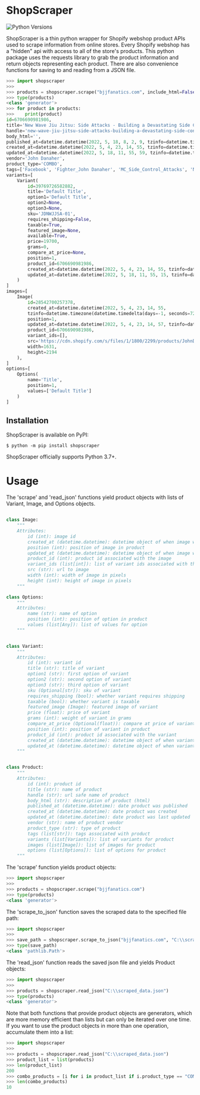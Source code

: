 # ShopScraper
![Python Versions][python-versions-badge]

ShopScraper is a thin python wrapper for Shopify webshop product APIs used to scrape information from online stores. Every Shopify webshop has a "hidden" api with access to all of the store's products. This python package uses the requests library to grab the product information and return objects representing each product. There are also convenience functions for saving to and reading from a JSON file.

```python
>>> import shopscraper
>>>
>>> products = shopscraper.scrape("bjjfanatics.com", include_html=False, items_per_page=2, max_pages=1)
>>> type(products)
<class 'generator'>
>>> for product in products:
>>>    print(product)
id=6706690981986, 
title='New Wave Jiu Jitsu: Side Attacks - Building a Devastating Side Control System by John Danaher'
handle='new-wave-jiu-jitsu-side-attacks-building-a-devastating-side-control-system-by-john-danaher',
body_html='',
published_at=datetime.datetime(2022, 5, 18, 8, 2, 9, tzinfo=datetime.timezone(datetime.timedelta(days=-1, seconds=72000))), 
created_at=datetime.datetime(2022, 5, 4, 23, 14, 55, tzinfo=datetime.timezone(datetime.timedelta(days=-1, seconds=72000))), 
updated_at=datetime.datetime(2022, 5, 18, 11, 55, 59, tzinfo=datetime.timezone(datetime.timedelta(days=-1, seconds=72000))), 
vendor='John Danaher', 
product_type='COMBO', 
tags=['Facebook', 'Fighter_John Danaher', 'MC_Side_Control_Attacks', 'New', 'new_and_popular', 'Show_More_App'], 
variants=[
    Variant(
        id=39769726582882, 
        title='Default Title', 
        option1='Default Title', 
        option2=None, 
        option3=None, 
        sku='JDNWJJSA-01', 
        requires_shipping=False, 
        taxable=True, 
        featured_image=None, 
        available=True, 
        price=19700, 
        grams=0, 
        compare_at_price=None, 
        position=1, 
        product_id=6706690981986, 
        created_at=datetime.datetime(2022, 5, 4, 23, 14, 55, tzinfo=datetime.timezone(datetime.timedelta(days=-1, seconds=72000))), 
        updated_at=datetime.datetime(2022, 5, 18, 11, 55, 15, tzinfo=datetime.timezone(datetime.timedelta(days=-1, seconds=72000)))
    )
]
images=[
    Image(
        id=28542700257378, 
        created_at=datetime.datetime(2022, 5, 4, 23, 14, 55, 
        tzinfo=datetime.timezone(datetime.timedelta(days=-1, seconds=72000))), 
        position=1, 
        updated_at=datetime.datetime(2022, 5, 4, 23, 14, 57, tzinfo=datetime.timezone(datetime.timedelta(days=-1, seconds=72000))), 
        product_id=6706690981986, 
        variant_ids=[], 
        src='https://cdn.shopify.com/s/files/1/1800/2299/products/JohnDanaher_NewWaveJiu-Jitsu-SideAttacks_CoverFRONT.jpg?v=1651720497', 
        width=1631, 
        height=2194
    ),
]
options=[
    Options(
        name='Title', 
        position=1, 
        values=['Default Title']
    )
]


```

[python-versions-badge]: https://img.shields.io/badge/python-3.7%20%7C%203.8%20%7C%203.9%20%7C%203.10-blue

## Installation

ShopScraper is available on PyPI:

```console
$ python -m pip install shopscraper
```

ShopScraper officially supports Python 3.7+.


# Usage

The 'scrape' and 'read_json' functions yield product objects with lists of Variant, Image, and Options objects.

```python

class Image:
    """
    Attributes:
        id (int): image id
        created_at (datetime.datetime): datetime object of when image was created
        position (int): position of image in product
        updated_at (datetime.datetime): datetime object of when image was last updated
        product_id (int): product id associated with the image
        variant_ids (list[int]): list of variant ids associated with the image
        src (str): url to image
        width (int): width of image in pixels
        height (int): height of image in pixels
    """

class Options:
    """
    Attributes:
        name (str): name of option
        position (int): position of option in product
        values (list[Any]): list of values for option
    """


class Variant:
    """
    Attributes:
        id (int): variant id
        title (str): title of variant
        option1 (str): first option of variant
        option2 (str): second option of variant
        option3 (str): third option of variant
        sku (Optional[str]): sku of variant
        requires_shipping (bool): whether variant requires shipping
        taxable (bool): whether variant is taxable
        featured_image (Image): featured image of variant
        price (float): price of variant
        grams (int): weight of variant in grams
        compare_at_price (Optional(float)): compare at price of variant
        position (int): position of variant in product
        product_id (int): product id associated with the variant
        created_at (datetime.datetime): datetime object of when variant was created
        updated_at (datetime.datetime): datetime object of when variant was last updated
    """


class Product:
    """
    Attributes:
        id (int): product id
        title (str): name of product
        handle (str): url safe name of product
        body_html (str): description of product (html)
        published_at (datetime.datetime): date product was published
        created_at (datetime.datetime): date product was created
        updated_at (datetime.datetime): date product was last updated
        vendor (str): name of product vendor
        product_type (str): type of product
        tags (list[str]): tags associated with product
        variants (list[Variants]): list of variants for product
        images (list[Image]): list of images for product
        options (list[Options]): list of options for product
    """
```

The 'scrape' function yields product objects:
```python
>>> import shopscraper
>>>
>>> products = shopscraper.scrape("bjjfanatics.com")
>>> type(products)
<class 'generator'>
```

The 'scrape_to_json' function saves the scraped data to the specified file path:
```python
>>> import shopscraper
>>>
>>> save_path = shopscraper.scrape_to_json("bjjfanatics.com", "C:\\scraped_data.json")
>>> type(save_path)
<class 'pathlib.Path'>
```

The 'read_json' function reads the saved json file and yields Product objects:
```python
>>> import shopscraper
>>>
>>> products = shopscraper.read_json("C:\\scraped_data.json")
>>> type(products)
<class 'generator'>
```

Note that both functions that provide product objects are generators, which are more memory efficient than lists but can only be iterated over one time. If you want to use the product objects in more than one operation, accumulate them into a list:
```python
>>> import shopscraper
>>>
>>> products = shopscraper.read_json("C:\\scraped_data.json")
>>> product_list = list(products)
>>> len(product_list)
200
>>> combo_products = [i for i in product_list if i.product_type == "COMBO"]
>>> len(combo_products)
10
```

